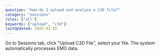 ```yaml
---
question: "How do I upload and analyze a C3D file?"
category: "sessions"
roles: ["all"]
keywords: ["upload", "c3d"]
lastUpdated: 2025-01-15
---
```


Go to Sessions tab, click "Upload C3D File", select your file. The system automatically processes EMG data.